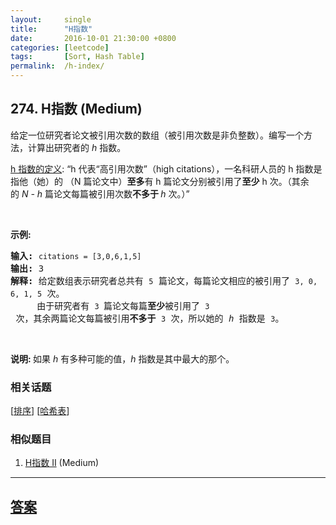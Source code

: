 ```yaml
---
layout:     single
title:      "H指数"
date:       2016-10-01 21:30:00 +0800
categories: [leetcode]
tags:       [Sort, Hash Table]
permalink:  /h-index/
---
```


## 274. H指数 (Medium)

<p>给定一位研究者论文被引用次数的数组（被引用次数是非负整数）。编写一个方法，计算出研究者的 <em>h&nbsp;</em>指数。</p>

<p><a href="https://baike.baidu.com/item/h-index/3991452?fr=aladdin" target="_blank">h 指数的定义</a>: &ldquo;h 代表&ldquo;高引用次数&rdquo;（high citations），一名科研人员的 h 指数是指他（她）的 （N 篇论文中）<strong>至多</strong>有 h 篇论文分别被引用了<strong>至少</strong> h 次。（其余的&nbsp;<em>N - h&nbsp;</em>篇论文每篇被引用次数<strong>不多于 </strong><em>h </em>次。）&rdquo;</p>

<p>&nbsp;</p>

<p><strong>示例:</strong></p>

<pre><strong>输入:</strong> <code>citations = [3,0,6,1,5]</code>
<strong>输出:</strong> 3 
<strong>解释: </strong>给定数组表示研究者总共有 <code>5</code> 篇论文，每篇论文相应的被引用了 <code>3, 0, 6, 1, 5</code> 次。
&nbsp;    由于研究者有 <code>3 </code>篇论文每篇<strong>至少</strong>被引用了 <code>3</code> 次，其余两篇论文每篇被引用<strong>不多于</strong> <code>3</code> 次，所以她的 <em>h </em>指数是 <code>3</code>。</pre>

<p>&nbsp;</p>

<p><strong>说明:&nbsp;</strong>如果 <em>h </em>有多种可能的值，<em>h</em> 指数是其中最大的那个。</p>

### 相关话题
  [[排序](https://github.com/openset/leetcode/tree/master/tag/sort/README.md)]
  [[哈希表](https://github.com/openset/leetcode/tree/master/tag/hash-table/README.md)]

### 相似题目
  1. [H指数 II](/h-index-ii) (Medium)

---

## [答案](https://github.com/openset/leetcode/tree/master/problems/h-index)
